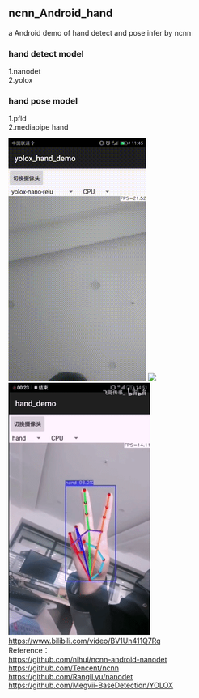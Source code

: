## ncnn_Android_hand  
a Android demo of hand detect and pose infer by ncnn  

### hand detect model    
1.nanodet  
2.yolox 
### hand pose model  
1.pfld  
2.mediapipe hand  

![](multi_hand.gif) 
![](yolox_hand.gif)  
![](nanodet_hand.gif)  
https://www.bilibili.com/video/BV1Uh411Q7Rq  
Reference：  
https://github.com/nihui/ncnn-android-nanodet  
https://github.com/Tencent/ncnn  
https://github.com/RangiLyu/nanodet  
https://github.com/Megvii-BaseDetection/YOLOX
